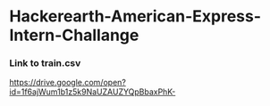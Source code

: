 # Hackerearth-American-Express-Intern-Challange
### Link to train.csv
https://drive.google.com/open?id=1f6ajWum1b1z5k9NaUZAUZYQpBbaxPhK-
